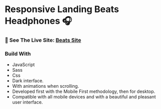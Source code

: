 # Responsive Landing Beats Headphones 🎧

### 🚀 See The Live Site: [Beats Site](https://aldothedev.github.io/Beats-Site/)

### Build With
- JavaScript
- Sass
- Css
- Dark interface.
- With animations when scrolling.
- Developed first with the Mobile First methodology, then for desktop.
- Compatible with all mobile devices and with a beautiful and pleasant user interface.

